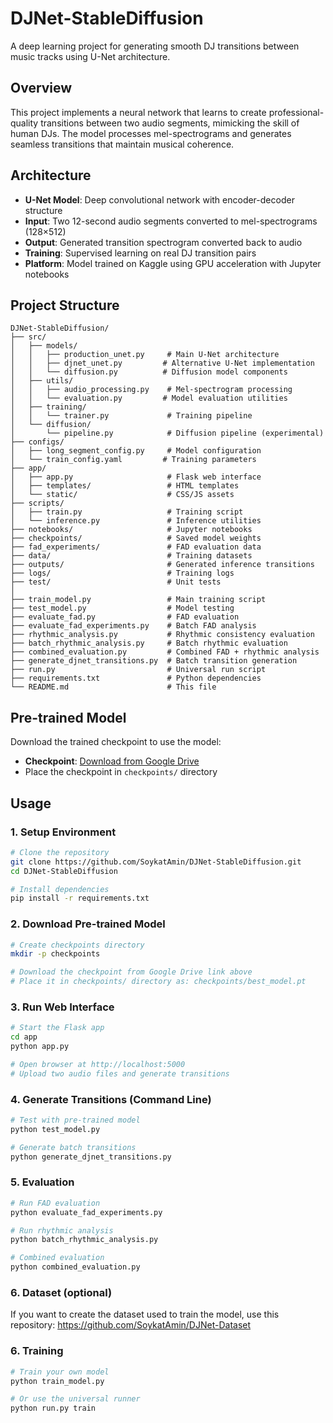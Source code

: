 # DJNet-StableDiffusion

A deep learning project for generating smooth DJ transitions between music tracks using U-Net architecture.

## Overview
This project implements a neural network that learns to create professional-quality transitions between two audio segments, mimicking the skill of human DJs. The model processes mel-spectrograms and generates seamless transitions that maintain musical coherence.

## Architecture
- **U-Net Model**: Deep convolutional network with encoder-decoder structure
- **Input**: Two 12-second audio segments converted to mel-spectrograms (128×512)
- **Output**: Generated transition spectrogram converted back to audio
- **Training**: Supervised learning on real DJ transition pairs
- **Platform**: Model trained on Kaggle using GPU acceleration with Jupyter notebooks

## Project Structure
```
DJNet-StableDiffusion/
├── src/
│   ├── models/
│   │   ├── production_unet.py     # Main U-Net architecture
│   │   ├── djnet_unet.py         # Alternative U-Net implementation
│   │   └── diffusion.py          # Diffusion model components
│   ├── utils/
│   │   ├── audio_processing.py    # Mel-spectrogram processing
│   │   └── evaluation.py         # Model evaluation utilities
│   ├── training/
│   │   └── trainer.py             # Training pipeline
│   └── diffusion/
│       └── pipeline.py            # Diffusion pipeline (experimental)
├── configs/
│   ├── long_segment_config.py     # Model configuration
│   └── train_config.yaml         # Training parameters
├── app/
│   ├── app.py                     # Flask web interface
│   ├── templates/                 # HTML templates
│   └── static/                    # CSS/JS assets
├── scripts/
│   ├── train.py                   # Training script
│   └── inference.py               # Inference utilities
├── notebooks/                     # Jupyter notebooks
├── checkpoints/                   # Saved model weights
├── fad_experiments/               # FAD evaluation data
├── data/                          # Training datasets
├── outputs/                       # Generated inference transitions
├── logs/                          # Training logs
├── test/                          # Unit tests
│
├── train_model.py                 # Main training script
├── test_model.py                  # Model testing
├── evaluate_fad.py                # FAD evaluation
├── evaluate_fad_experiments.py    # Batch FAD analysis
├── rhythmic_analysis.py           # Rhythmic consistency evaluation
├── batch_rhythmic_analysis.py     # Batch rhythmic evaluation
├── combined_evaluation.py         # Combined FAD + rhythmic analysis
├── generate_djnet_transitions.py  # Batch transition generation
├── run.py                         # Universal run script
├── requirements.txt               # Python dependencies
└── README.md                      # This file
```

## Pre-trained Model
Download the trained checkpoint to use the model:
- **Checkpoint**: [Download from Google Drive](https://drive.google.com/file/d/1IahkcCsRGXk6KfS8CeJIRKkhJbpOgnoZ/view?usp=sharing)
- Place the checkpoint in `checkpoints/` directory

## Usage

### 1. Setup Environment
```bash
# Clone the repository
git clone https://github.com/SoykatAmin/DJNet-StableDiffusion.git
cd DJNet-StableDiffusion

# Install dependencies
pip install -r requirements.txt
```

### 2. Download Pre-trained Model
```bash
# Create checkpoints directory
mkdir -p checkpoints

# Download the checkpoint from Google Drive link above
# Place it in checkpoints/ directory as: checkpoints/best_model.pt
```

### 3. Run Web Interface
```bash
# Start the Flask app
cd app
python app.py

# Open browser at http://localhost:5000
# Upload two audio files and generate transitions
```

### 4. Generate Transitions (Command Line)
```bash
# Test with pre-trained model
python test_model.py

# Generate batch transitions
python generate_djnet_transitions.py
```

### 5. Evaluation
```bash
# Run FAD evaluation
python evaluate_fad_experiments.py

# Run rhythmic analysis
python batch_rhythmic_analysis.py

# Combined evaluation
python combined_evaluation.py
```

### 6. Dataset (optional)

If you want to create the dataset used to train the model, use this repository: https://github.com/SoykatAmin/DJNet-Dataset

### 6. Training
```bash
# Train your own model
python train_model.py

# Or use the universal runner
python run.py train
```